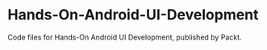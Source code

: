 # Hands-On-Android-UI-Development
Code files for Hands-On Android UI Development, published by Packt.

